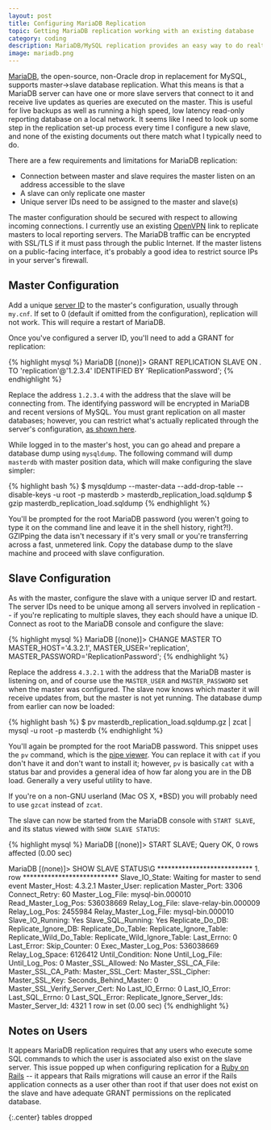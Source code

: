 ```yaml
---
layout: post
title: Configuring MariaDB Replication
topic: Getting MariaDB replication working with an existing database
category: coding
description: MariaDB/MySQL replication provides an easy way to do realtime database backup, or allow for high-speed LAN access to a read-only reporting DB. Here's my method for getting a new replication slave running from an existing live DB.
image: mariadb.png
---
```


[MariaDB](https://mariadb.org/), the open-source, non-Oracle drop in replacement for MySQL, supports master->slave database replication. What this means is that a MariaDB server can have one or more slave servers that connect to it and receive live updates as queries are executed on the master. This is useful for live backups as well as running a high speed, low latency read-only reporting database on a local network. It seems like I need to look up some step in the replication set-up process every time I configure a new slave, and none of the existing documents out there match what I typically need to do.

There are a few requirements and limitations for MariaDB replication:

* Connection between master and slave requires the master listen on an address accessible to the slave
* A slave can only replicate one master
* Unique server IDs need to be assigned to the master and slave(s)

The master configuration should be secured with respect to allowing incoming connections. I currently use an existing [OpenVPN](https://openvpn.net/) link to replicate masters to local reporting servers. The MariaDB traffic can be encrypted with SSL/TLS if it must pass through the public Internet. If the master listens on a public-facing interface, it's probably a good idea to restrict source IPs in your server's firewall.

Master Configuration
--------------------

Add a unique [server ID](https://mariadb.com/kb/en/mariadb/replication-and-binary-log-server-system-variables/#server_id) to the master's configuration, usually through `my.cnf`. If set to 0 (default if omitted from the configuration), replication will not work. This will require a restart of MariaDB.

Once you've configured a server ID, you'll need to add a GRANT for replication:

{% highlight mysql %}
MariaDB [(none)]> GRANT REPLICATION SLAVE ON *.* TO 'replication'@'1.2.3.4' IDENTIFIED BY 'ReplicationPassword';
{% endhighlight %}

Replace the address `1.2.3.4` with the address that the slave will be connecting from. The identifying password will be encrypted in MariaDB and recent versions of MySQL. You must grant replication on all master databases; however, you can restrict what's actually replicated through the server's configuration, [as shown here](http://forums.mysql.com/read.php?26,388310,388448#msg-388448).

While logged in to the master's host, you can go ahead and prepare a database dump using `mysqldump`. The following command will dump `masterdb` with master position data, which will make configuring the slave simpler:

{% highlight bash %}
$ mysqldump --master-data --add-drop-table --disable-keys -u root -p masterdb > masterdb_replication_load.sqldump
$ gzip masterdb_replication_load.sqldump
{% endhighlight %}

You'll be prompted for the root MariaDB password (you weren't going to type it on the command line and leave it in the shell history, right?!). GZIPping the data isn't necessary if it's very small or you're transferring across a fast, unmetered link. Copy the database dump to the slave machine and proceed with slave configuration.

Slave Configuration
-------------------

As with the master, configure the slave with a unique server ID and restart. The server IDs need to be unique among all servers involved in replication -- if you're replicating to multiple slaves, they each should have a unique ID. Connect as root to the MariaDB console and configure the slave:

{% highlight mysql %}
MariaDB [(none)]> CHANGE MASTER TO MASTER_HOST='4.3.2.1', MASTER_USER='replication', MASTER_PASSWORD='ReplicationPassword';
{% endhighlight %}

Replace the address `4.3.2.1` with the address that the MariaDB master is listening on, and of course use the `MASTER_USER` and `MASTER_PASSWORD` set when the master was configured. The slave now knows which master it will receive updates from, but the master is not yet running. The database dump from earlier can now be loaded:

{% highlight bash %}
$ pv masterdb_replication_load.sqldump.gz | zcat | mysql -u root -p masterdb
{% endhighlight %}

You'll again be prompted for the root MariaDB password. This snippet uses the `pv` command, which is the [pipe viewer](http://www.ivarch.com/programs/pv.shtml). You can replace it with `cat` if you don't have it and don't want to install it; however, `pv` is basically `cat` with a status bar and provides a general idea of how far along you are in the DB load. Generally a very useful utility to have.

If you're on a non-GNU userland (Mac OS X, *BSD) you will probably need to use `gzcat` instead of `zcat`.

The slave can now be started from the MariaDB console with `START SLAVE`, and its status viewed with `SHOW SLAVE STATUS`:

{% highlight mysql %}
MariaDB [(none)]> START SLAVE;
Query OK, 0 rows affected (0.00 sec)

MariaDB [(none)]> SHOW SLAVE STATUS\G
*************************** 1. row ***************************
               Slave_IO_State: Waiting for master to send event
                  Master_Host: 4.3.2.1
                  Master_User: replication
                  Master_Port: 3306
                Connect_Retry: 60
              Master_Log_File: mysql-bin.000010
          Read_Master_Log_Pos: 536038669
               Relay_Log_File: slave-relay-bin.000009
                Relay_Log_Pos: 2455984
        Relay_Master_Log_File: mysql-bin.000010
             Slave_IO_Running: Yes
            Slave_SQL_Running: Yes
              Replicate_Do_DB: 
          Replicate_Ignore_DB: 
           Replicate_Do_Table: 
       Replicate_Ignore_Table: 
      Replicate_Wild_Do_Table: 
  Replicate_Wild_Ignore_Table: 
                   Last_Errno: 0
                   Last_Error: 
                 Skip_Counter: 0
          Exec_Master_Log_Pos: 536038669
              Relay_Log_Space: 6126412
              Until_Condition: None
               Until_Log_File: 
                Until_Log_Pos: 0
           Master_SSL_Allowed: No
           Master_SSL_CA_File: 
           Master_SSL_CA_Path: 
              Master_SSL_Cert: 
            Master_SSL_Cipher: 
               Master_SSL_Key: 
        Seconds_Behind_Master: 0
Master_SSL_Verify_Server_Cert: No
                Last_IO_Errno: 0
                Last_IO_Error: 
               Last_SQL_Errno: 0
               Last_SQL_Error: 
  Replicate_Ignore_Server_Ids: 
             Master_Server_Id: 4321
1 row in set (0.00 sec)
{% endhighlight %}

Notes on Users
--------------

It appears MariaDB replication requires that any users who execute some SQL commands to which the user is associated also exist on the slave server. This issue popped up when configuring replication for a [Ruby on Rails](http://rubyonrails.org/) -- it appears that Rails migrations will cause an error if the Rails application connects as a user other than root if that user does not exist on the slave and have adequate GRANT permissions on the replicated database.

{:.center}
<span><script language="javascript" src="https://services.theglitchworks.net/counters/replication"></script> tables dropped</span>